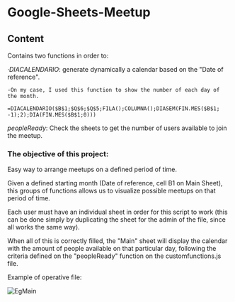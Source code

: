 # Google-Sheets-Meetup

## Content
Contains two functions in order to:

*·DIACALENDARIO*: generate dynamically a calendar based on the "Date of reference".

    -On my case, I used this function to show the number of each day of the month.

`=DIACALENDARIO($B$1;$Q$6;$Q$5;FILA();COLUMNA();DIASEM(FIN.MES($B$1; -1);2);DIA(FIN.MES($B$1;0)))`

*peopleReady*: Check the sheets to get the number of users available to join the meetup.

### The objective of this project:
Easy way to arrange meetups on a defined period of time.

Given a defined starting month (Date of reference, cell B1 on Main Sheet), this groups of functions allows us to visualize possible meetups on that period of time.

Each user must have an individual sheet in order for this script to work (this can be done simply by duplicating the sheet for the admin of the file, since all works the same way).


When all of this is correctly filled, the "Main" sheet will display the calendar with the amount of people available on that particular day, following the criteria defined on the "peopleReady" function on the customfunctions.js file.


Example of operative file:

![EgMain](https://github.com/Jkutkut/Google-Sheets-Meetup/blob/master/resources/MeetupEgMain.png)
